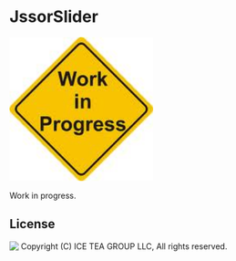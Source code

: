 JssorSlider
====

<img src="../Support/Images/wip.jpg" height="252">

Work in progress.

License
-------
<img src="http://iceteagroup.com/wp-content/uploads/2017/01/Square-64x64-trasp.png" height="20" align="top"> Copyright (C) ICE TEA GROUP LLC, All rights reserved.
